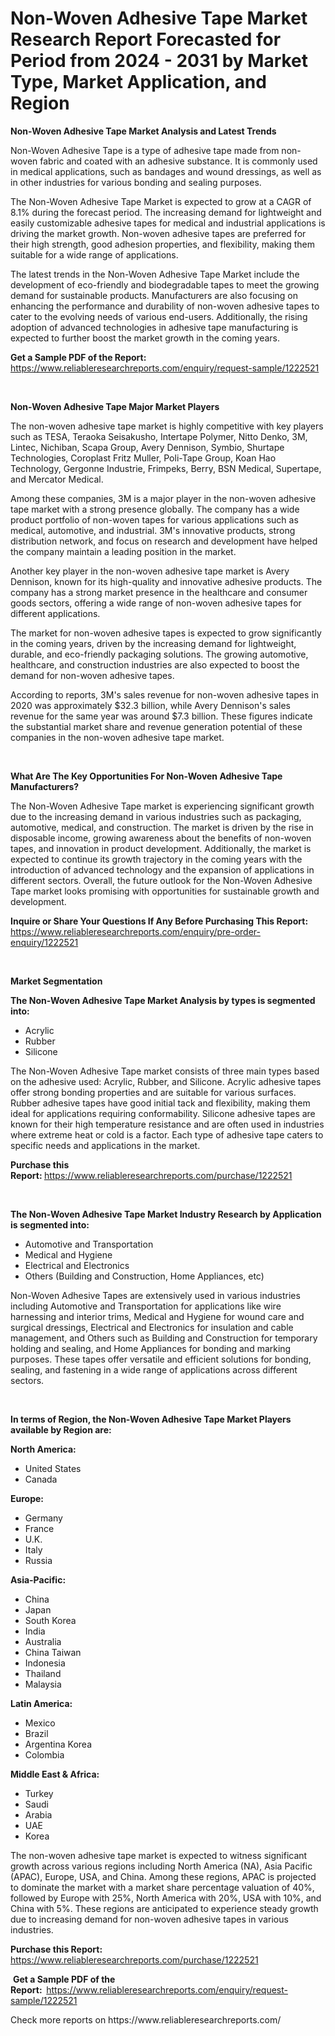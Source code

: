 <p><h1>Non-Woven Adhesive Tape Market Research Report Forecasted for Period from 2024 -  2031 by Market Type, Market Application, and Region</h1></p><p><strong>Non-Woven Adhesive Tape Market Analysis and Latest Trends</strong></p>
<p><p>Non-Woven Adhesive Tape is a type of adhesive tape made from non-woven fabric and coated with an adhesive substance. It is commonly used in medical applications, such as bandages and wound dressings, as well as in other industries for various bonding and sealing purposes.</p><p>The Non-Woven Adhesive Tape Market is expected to grow at a CAGR of 8.1% during the forecast period. The increasing demand for lightweight and easily customizable adhesive tapes for medical and industrial applications is driving the market growth. Non-woven adhesive tapes are preferred for their high strength, good adhesion properties, and flexibility, making them suitable for a wide range of applications.</p><p>The latest trends in the Non-Woven Adhesive Tape Market include the development of eco-friendly and biodegradable tapes to meet the growing demand for sustainable products. Manufacturers are also focusing on enhancing the performance and durability of non-woven adhesive tapes to cater to the evolving needs of various end-users. Additionally, the rising adoption of advanced technologies in adhesive tape manufacturing is expected to further boost the market growth in the coming years.</p></p>
<p><strong>Get a Sample PDF of the Report:&nbsp;</strong> <a href="https://www.reliableresearchreports.com/enquiry/request-sample/1222521">https://www.reliableresearchreports.com/enquiry/request-sample/1222521</a></p>
<p>&nbsp;</p>
<p><strong>Non-Woven Adhesive Tape Major Market Players</strong></p>
<p><p>The non-woven adhesive tape market is highly competitive with key players such as TESA, Teraoka Seisakusho, Intertape Polymer, Nitto Denko, 3M, Lintec, Nichiban, Scapa Group, Avery Dennison, Symbio, Shurtape Technologies, Coroplast Fritz Muller, Poli-Tape Group, Koan Hao Technology, Gergonne Industrie, Frimpeks, Berry, BSN Medical, Supertape, and Mercator Medical.</p><p>Among these companies, 3M is a major player in the non-woven adhesive tape market with a strong presence globally. The company has a wide product portfolio of non-woven tapes for various applications such as medical, automotive, and industrial. 3M's innovative products, strong distribution network, and focus on research and development have helped the company maintain a leading position in the market.</p><p>Another key player in the non-woven adhesive tape market is Avery Dennison, known for its high-quality and innovative adhesive products. The company has a strong market presence in the healthcare and consumer goods sectors, offering a wide range of non-woven adhesive tapes for different applications.</p><p>The market for non-woven adhesive tapes is expected to grow significantly in the coming years, driven by the increasing demand for lightweight, durable, and eco-friendly packaging solutions. The growing automotive, healthcare, and construction industries are also expected to boost the demand for non-woven adhesive tapes.</p><p>According to reports, 3M's sales revenue for non-woven adhesive tapes in 2020 was approximately $32.3 billion, while Avery Dennison's sales revenue for the same year was around $7.3 billion. These figures indicate the substantial market share and revenue generation potential of these companies in the non-woven adhesive tape market.</p></p>
<p>&nbsp;</p>
<p><strong>What Are The Key Opportunities For Non-Woven Adhesive Tape Manufacturers?</strong></p>
<p><p>The Non-Woven Adhesive Tape market is experiencing significant growth due to the increasing demand in various industries such as packaging, automotive, medical, and construction. The market is driven by the rise in disposable income, growing awareness about the benefits of non-woven tapes, and innovation in product development. Additionally, the market is expected to continue its growth trajectory in the coming years with the introduction of advanced technology and the expansion of applications in different sectors. Overall, the future outlook for the Non-Woven Adhesive Tape market looks promising with opportunities for sustainable growth and development.</p></p>
<p><strong>Inquire or Share Your Questions If Any Before Purchasing This Report:</strong> <a href="https://www.reliableresearchreports.com/enquiry/pre-order-enquiry/1222521">https://www.reliableresearchreports.com/enquiry/pre-order-enquiry/1222521</a></p>
<p>&nbsp;</p>
<p><strong>Market Segmentation</strong></p>
<p><strong>The Non-Woven Adhesive Tape Market Analysis by types is segmented into:</strong></p>
<p><ul><li>Acrylic</li><li>Rubber</li><li>Silicone</li></ul></p>
<p><p>The Non-Woven Adhesive Tape market consists of three main types based on the adhesive used: Acrylic, Rubber, and Silicone. Acrylic adhesive tapes offer strong bonding properties and are suitable for various surfaces. Rubber adhesive tapes have good initial tack and flexibility, making them ideal for applications requiring conformability. Silicone adhesive tapes are known for their high temperature resistance and are often used in industries where extreme heat or cold is a factor. Each type of adhesive tape caters to specific needs and applications in the market.</p></p>
<p><strong>Purchase this Report:&nbsp;</strong><a href="https://www.reliableresearchreports.com/purchase/1222521">https://www.reliableresearchreports.com/purchase/1222521</a></p>
<p>&nbsp;</p>
<p><strong>The Non-Woven Adhesive Tape Market Industry Research by Application is segmented into:</strong></p>
<p><ul><li>Automotive and Transportation</li><li>Medical and Hygiene</li><li>Electrical and Electronics</li><li>Others (Building and Construction, Home Appliances, etc)</li></ul></p>
<p><p>Non-Woven Adhesive Tapes are extensively used in various industries including Automotive and Transportation for applications like wire harnessing and interior trims, Medical and Hygiene for wound care and surgical dressings, Electrical and Electronics for insulation and cable management, and Others such as Building and Construction for temporary holding and sealing, and Home Appliances for bonding and marking purposes. These tapes offer versatile and efficient solutions for bonding, sealing, and fastening in a wide range of applications across different sectors.</p></p>
<p>&nbsp;</p>
<p><strong>In terms of Region, the Non-Woven Adhesive Tape Market Players available by Region are:</strong></p>
<p>
    <p> <strong> North America: </strong>
        <ul>
            <li>United States</li>
            <li>Canada</li>
        </ul>
        </p> 
    <p> <strong> Europe: </strong>
        <ul>
            <li>Germany</li>
            <li>France</li>
            <li>U.K.</li>
            <li>Italy</li>
            <li>Russia</li>
        </ul>
        </p> 
    <p> <strong> Asia-Pacific: </strong>
        <ul>
            <li>China</li>
            <li>Japan</li>
            <li>South Korea</li>
            <li>India</li>
            <li>Australia</li>
            <li>China Taiwan</li>
            <li>Indonesia</li>
            <li>Thailand</li>
            <li>Malaysia</li>
        </ul>
        </p> 
    <p> <strong> Latin America: </strong>
        <ul>
            <li>Mexico</li>
            <li>Brazil</li>
            <li>Argentina Korea</li>
            <li>Colombia</li>
        </ul>
        </p> 
    <p> <strong> Middle East & Africa: </strong>
        <ul>
            <li>Turkey</li>
            <li>Saudi</li>
            <li>Arabia</li>
            <li>UAE</li>
            <li>Korea</li>
        </ul>
    </p>
    </p>
<p><p>The non-woven adhesive tape market is expected to witness significant growth across various regions including North America (NA), Asia Pacific (APAC), Europe, USA, and China. Among these regions, APAC is projected to dominate the market with a market share percentage valuation of 40%, followed by Europe with 25%, North America with 20%, USA with 10%, and China with 5%. These regions are anticipated to experience steady growth due to increasing demand for non-woven adhesive tapes in various industries.</p></p>
<p><strong>Purchase this Report: </strong><a href="https://www.reliableresearchreports.com/purchase/1222521">https://www.reliableresearchreports.com/purchase/1222521</a></p>
<p>&nbsp;<strong>Get a Sample PDF of the Report:&nbsp;&nbsp;</strong><a href="https://www.reliableresearchreports.com/enquiry/request-sample/1222521">https://www.reliableresearchreports.com/enquiry/request-sample/1222521</a></p>
<p><strong></strong></p>
<p>Check more reports on https://www.reliableresearchreports.com/</p>